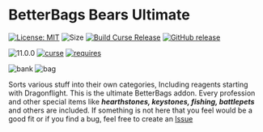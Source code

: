 # BetterBags Bears Ultimate

[![License: MIT](https://img.shields.io/badge/License-MIT-yellow.svg)](https://opensource.org/licenses/MIT)
![Size](https://img.shields.io/github/repo-size/N6REJ/AdiBags_Bears_Ultimate)
[![Build Curse Release](https://github.com/N6REJ/AdiBags_Bears_Ultimate/actions/workflows/release.yml/badge.svg)](https://github.com/N6REJ/AdiBags_Bears_Ultimate/actions/workflows/release.yml)
[![GitHub release](https://img.shields.io/github/release/N6REJ/AdiBags_Bears_Ultimate.svg)](https://GitHub.com/N6REJ/AdiBags_Bears_Ultimate/releases/)

![11.0.0](https://img.shields.io/badge/Ready_for-11.0.0-darkgreen)
[![curse](https://img.shields.io/badge/Curseforge_Project_ID:-818527-purple)](https://www.curseforge.com/wow/addons/adibags_bears_Ultimate)
[![requires](https://img.shields.io/badge/Requires-AdiBags-brown)](https://www.curseforge.com/wow/addons/adibags)

![bank](https://github.com/user-attachments/assets/36854f99-8d23-4f5a-bef7-cd41a2fd797a)
![bag](https://github.com/user-attachments/assets/87e83e3f-34c8-4b76-b1ca-803201ccc4a0)



Sorts various stuff into their own categories, Including reagents starting with Dragonflight.
This is the ultimate BetterBags addon.  Every profession and other special items like <b><i>hearthstones, keystones, fishing, battlepets</i></b> and others are included.
If something is not here that you feel would be a good fit or if you find a bug, feel free to create an [Issue](http://github.com/N6REJ/AdiBags_Bears_Ultimate/issues)
